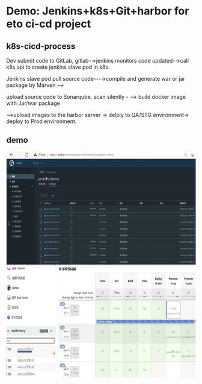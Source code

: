 # Demo: Jenkins+k8s+Git+harbor for eto ci-cd project

## k8s-cicd-process
Dev submit code to GitLab, gitlab-→jenkins monitors code updated-→call k8s api to create jenkins slave pod in k8s.

Jenkins slave pod pull source code---→compile and generate war or jar package by Marven	-->

upload source code to Sonarqube, scan silently - --> build docker image with Jar/war package 

-->upload images to the harbor server -> delply to QA/STG environment-> deploy to Prod environment.

## demo

 <img align='left' src="pics/1/1.harbor.jpg" width="600" height="300"> 
 
 
 <img align='left' src="pics/1/2.jenkins.pipeline.jpg" width="600" height="300">  
